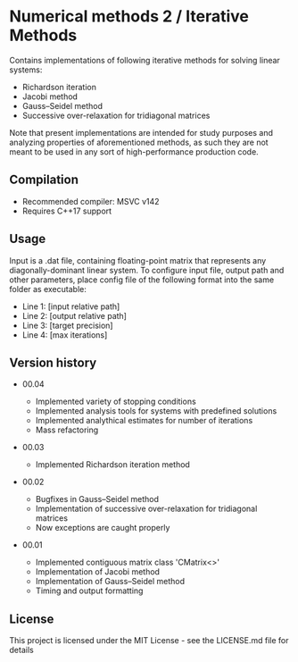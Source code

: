# Numerical methods 2 / Iterative Methods

Contains implementations of following iterative methods for solving linear systems:

* Richardson iteration
* Jacobi method
* Gauss–Seidel method
* Successive over-relaxation for tridiagonal matrices

Note that present implementations are intended for study purposes and analyzing properties of aforementioned methods, as such they are not meant to be used in any sort of high-performance production code.

## Compilation

* Recommended compiler: MSVC v142
* Requires C++17 support

## Usage

Input is a .dat file, containing floating-point matrix that represents any diagonally-dominant linear system. To configure input file, output path and other parameters, place config file of the following format into the same folder as executable:

* Line 1: [input relative path]
* Line 2: [output relative path]
* Line 3: [target precision]
* Line 4: [max iterations]

## Version history

* 00.04
    * Implemented variety of stopping conditions
    * Implemented analysis tools for systems with predefined solutions
    * Implemented analythical estimates for number of iterations
    * Mass refactoring

* 00.03
    * Implemented Richardson iteration method

* 00.02
    * Bugfixes in Gauss–Seidel method
    * Implementation of successive over-relaxation for tridiagonal matrices
    * Now exceptions are caught properly

* 00.01
    * Implemented contiguous matrix class 'CMatrix<>'
    * Implementation of Jacobi method
    * Implementation of Gauss–Seidel method
    * Timing and output formatting

## License

This project is licensed under the MIT License - see the LICENSE.md file for details